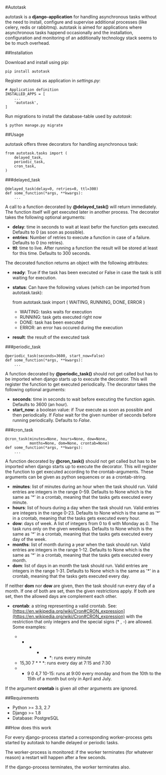 #Autotask

autotask is a **django-application** for handling asynchronous tasks without the need to install, configure and supervise additional processes (like celery, redis or rabbitmq). autotask is aimed for applications where asynchronous tasks happend occasionally and the installation, configuration and monitoring of an additionally technology stack seems to be to much overhead.


##Installation

Download and install using pip:

    pip install autotask

Register *autotask* as application in *settings.py*:

    # Application definition
    INSTALLED_APPS = [
        ...
        'autotask',
    ]

Run migrations to install the database-table used by *autotask*:

    $ python manage.py migrate


##Usage

autotask offers three decorators for handling asynchronous task:

    from autotask.tasks import (
        delayed_task,
        periodic_task,
        cron_task,
    )


###delayed_task

    @delayed_task(delay=0, retries=0, ttl=300)
    def some_function(*args, **kwargs):
        ...

A call to a function decorated by **@delayed_task()** will return immediately. The function itself will get executed later in another process. The decorator takes the following optional arguments:

- **delay**: time in seconds to wait at least befor the function gets executed. Defaults to 0 (as soon as possible).
- **entries**: Number of retries to execute a function in case of a failure. Defaults to 0 (no retries).
- **ttl**: time to live. After running a function the result will be stored at least for this time. Defaults to 300 seconds.

The decorated function returns an object with the following attributes:

- **ready**: True if the task has been executed or False in case the task is still waiting for execution.
- **status**: Can have the following values (which can be imported from autotask.task):

    from autotask.task import (
        WAITING,
        RUNNING,
        DONE,
        ERROR
    )

    - WAITING: tasks waits for execution
    - RUNNING: task gets executed right now
    - DONE: task has been executed
    - ERROR: an error has occured during the execution

- **result**: the result of the executed task


###periodic_task

    @periodic_task(seconds=3600, start_now=False)
    def some_function(*args, **kwargs):
        ...

A function decorated by **@periodic_task()** should not get called but has to be imported when django starts up to execute the decorator. This will register the function to get executed periodically. The decorator takes the following optional arguments:

- **seconds**: time in seconds to wait before executing the function again. Defaults to 3600 (an hour).
- **start_now**: a boolean value: if *True* execute as soon as possible and then periodically. If *False* wait for the given number of seconds before running periodically. Defaults to *False*.


###cron_task

    @cron_task(minutes=None, hours=None, dow=None,
               months=None, dom=None, crontab=None)
    def some_function(*args, **kwargs):
        ...

A function decorated by **@cron_task()** should not get called but has to be imported when django starts up to execute the decorator. This will register the function to get executed according to the crontab-arguments. These arguments can  be given as python sequences or as a crontab-string.

- **minutes**: list of minutes during an hour when the task should run. Valid entries are integers in the range 0-59. Defaults to None which is the same as '*' in a crontab, meaning that the tasks gets executed every minute.
- **hours**: list of hours during a day when the task should run. Valid entries are integers in the range 0-23. Defaults to None which is the same as '*' in a crontab, meaning that the tasks gets executed every hour.
- **dow**: days of week. A list of integers from 0 to 6 with Monday as 0. The task runs only on the given weekdays. Defaults to None which is the same as '*' in a crontab, meaning that the tasks gets executed every day of the week.
- **months**: list of month during a year when the task should run. Valid entries are integers in the range 1-12. Defaults to None which is the same as '*' in a crontab, meaning that the tasks gets executed every month.
- **dom**: list of days in an month the task should run. Valid entries are integers in the range 1-31. Defaults to None which is the same as '*' in a crontab, meaning that the tasks gets executed every day.

If neither **dom** nor **dow** are given, then the task should run every day of a month. If one of both are set, then the given restrictions apply. If both are set, then the allowed days are complement each other.

- **crontab**: a string representing a valid crontab. See: [https://en.wikipedia.org/wiki/Cron#CRON_expression](https://en.wikipedia.org/wiki/Cron#CRON_expression) with the restriction that only integers and the special signs (* , -) are allowed. Some examples:

    - * * * * *: runs every minute
    - 15,30 7 * * *: runs every day at 7:15 and 7:30
    - * 9 0 4,7 10-15: runs at 9:00 every monday and from the 10th to the 15th of a month but only in April and July.

If the argument **crontab** is given all other arguments are ignored.


##Requirements

- Python >= 3.3, 2.7
- Django >= 1.8
- Database: PostgreSQL


##How does this work

For every django-process started a corresponding worker-process gets started by autotask to handle delayed or periodic tasks.

The worker-process is monitored: if the worker terminates (for whatever reason) a restart will happen after a few seconds.

If the django-process terminates, the worker terminates also.
